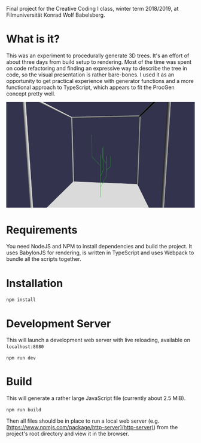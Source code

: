 Final project for the Creative Coding I class, winter term 2018/2019, at Filmuniversität Konrad Wolf Babelsberg.

# What is it?

This was an experiment to procedurally generate 3D trees. It's an effort of about three days from build setup to rendering. Most of the time was spent on code refactoring and finding an expressive way to describe the tree in code, so the visual presentation is rather bare-bones. I used it as an opportunity to get practical experience with generator functions and a more functional approach to TypeScript, which appears to fit the ProcGen concept pretty well.

![screenshot of the 3D view](screenshot.png)

# Requirements

You need NodeJS and NPM to install dependencies and build the project. It uses BabylonJS for rendering, is written in TypeScript and uses Webpack to bundle all the scripts together.

# Installation

```
npm install
```

# Development Server

This will launch a development web server with live reloading, available on `localhost:8080`

```
npm run dev
```

# Build

This will generate a rather large JavaScript file (currently about 2.5 MiB).

```
npm run build
```

Then all files should be in place to run a local web server (e.g. [https://www.npmjs.com/package/http-server](http-server)) from the project's root directory and view it in the browser.
